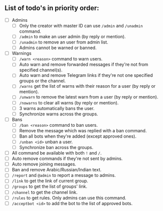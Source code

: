 ## List of todo's in priority order:

- [ ] Admins
  - [ ] Only the creator with master ID can use `/admin` and `/unadmin` command.
  - [ ] `/admin` to make an user admin (by reply or mention).
  - [ ] `/unadmin` to remove an user from admin list.
  - [ ] Admins cannot be warned or banned.
- [ ] Warnings
  - [ ] `/warn <reason>` command to warn users.
  - [ ] Auto warn and remove forwarded messages if they're not from specified channel(s).
  - [ ] Auto warn and remove Telegram links if they're not one specified groups or the channel.
  - [ ] `/warns` get the list of warns with their reason for a user (by reply or mention).
  - [ ] `/unwarn` to remove the latest warn from a user (by reply or mention).
  - [ ] `/nowarns` to clear all warns (by reply or mention).
  - [ ] 3 warns automatically bans the user.
  - [ ] Synchronize warns across the groups.
- [ ] Bans
  - [ ] `/ban <reason>` command to ban users.
  - [ ] Remove the message which was replied with a ban command.
  - [ ] Ban all bots when they're added (except approved ones).
  - [ ] `/unban <id>` unban a user.
  - [ ] Synchronize ban across the groups.
- [ ] All command be available with both `!` and `/`.
- [ ] Auto remove commands if they're not sent by admins.
- [ ] Auto remove joining messages.
- [ ] Ban and remove Arabic/Russian/Indian text.
- [ ] `/report` and `@admin` to report a message to admins. 
- [ ] `/link` to get the link of current group.
- [ ] `/groups` to get the list of groups' link.
- [ ] `/channel` to get the channel link.
- [ ] `/rules` to get rules. Only admins can use this command.
- [ ] `/acceptbot <id>` to add the bot to the list of approved bots.
